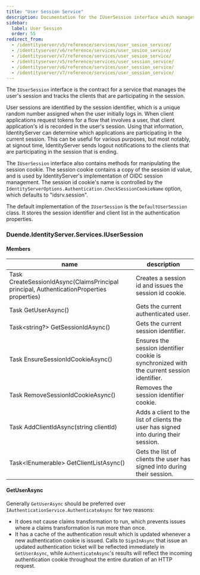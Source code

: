 ```yaml
---
title: "User Session Service"
description: Documentation for the IUserSession interface which manages user sessions and tracks participating client applications for authentication and logout coordination.
sidebar:
  label: User Session
  order: 55
redirect_from:
  - /identityserver/v5/reference/services/user_sesion_service/
  - /identityserver/v6/reference/services/user_sesion_service/
  - /identityserver/v7/reference/services/user_sesion_service/
  - /identityserver/v5/reference/services/user_session_service/
  - /identityserver/v6/reference/services/user_session_service/
  - /identityserver/v7/reference/services/user_session_service/
---
```


The `IUserSession` interface is the contract for a service that manages the user's session and tracks the clients that
are participating in the session.

User sessions are identified by the session identifier, which is a unique random number assigned when the user initially
logs in. When client applications request tokens for a flow that involves a user, that client application's id is
recorded in the user's session. Using that information, IdentityServer can determine which applications are
participating in the current session. This can be useful for various purposes, but most notably, at signout time,
IdentityServer sends logout notifications to the clients that are participating in the session that is ending.

The `IUserSession` interface also contains methods for manipulating the session cookie. The session cookie contains a
copy of the session id value, and is used by IdentityServer's implementation of OIDC session management. The session id
cookie's name is controlled by the `IdentityServerOptions.Authentication.CheckSessionCookieName` option, which defaults
to "idsrv.session".

The default implementation of the `IUserSession` is the `DefaultUserSession` class. It stores the session identifier and
client list in the authentication properties.

### Duende.IdentityServer.Services.IUserSession

#### Members

| name                                                                                              | description                                                                                |
|---------------------------------------------------------------------------------------------------|--------------------------------------------------------------------------------------------|
| Task<string> CreateSessionIdAsync(ClaimsPrincipal principal, AuthenticationProperties properties) | Creates a session id and issues the session id cookie.                                     |
| Task<ClaimsPrincipal> GetUserAsync()                                                              | Gets the current authenticated user.                                                       |
| Task<string?> GetSessionIdAsync()                                                                 | Gets the current session identifier.                                                       |
| Task EnsureSessionIdCookieAsync()                                                                 | Ensures the session identifier cookie is synchronized with the current session identifier. |
| Task RemoveSessionIdCookieAsync()                                                                 | Removes the session identifier cookie.                                                     |
| Task AddClientIdAsync(string clientId)                                                            | Adds a client to the list of clients the user has signed into during their session.        |
| Task<IEnumerable<string>> GetClientListAsync()                                                    | Gets the list of clients the user has signed into during their session.                    |

#### GetUserAsync

Generally `GetUserAsync` should be preferred over `IAuthenticationService.AuthenticateAsync` for two reasons:

- It does not cause claims transformation to run, which prevents issues where a claims transformation is run more than
  once.
- It has a cache of the authentication result which is updated whenever a new authentication cookie is issued. Calls to
  `SignInAsync` that issue an updated authentication ticket will be reflected immediately in `GetUserAsync`, while
  `AuthenticateAsync`'s results will reflect the incoming authentication cookie throughout the entire duration of an
  HTTP request.  
